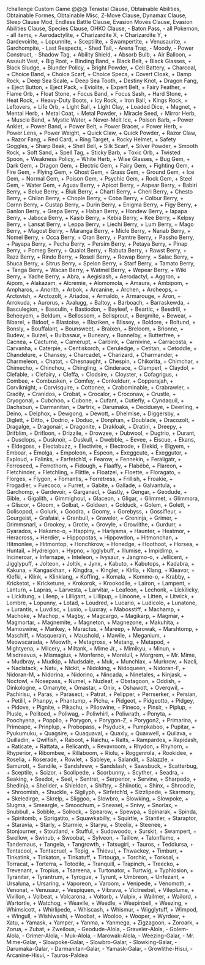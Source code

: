 /challenge Custom Game @@@ Terastal Clause, Obtainable Abilities, Obtainable Formes, Obtainable Misc, Z-Move Clause, Dynamax Clause, Sleep Clause Mod, Endless Battle Clause, Evasion Moves Clause, Evasion Abilities Clause, Species Clause, OHKO Clause, - Baton Pass, - all Pokemon, - all items, + Aerodactylite, + Charizardite X, + Charizardite Y, + Gardevoirite, + Lopunnite, + Sceptilite, + Swampertite, + Venusaurite, + Garchompite, - Last Respects, - Shed Tail, - Arena Trap, - Moody, - Power Construct, - Shadow Tag, + Ability Shield, + Absorb Bulb, + Air Balloon, + Assault Vest, + Big Root, + Binding Band, + Black Belt, + Black Glasses, + Black Sludge, + Blunder Policy, + Bright Powder, + Cell Battery, + Charcoal, + Choice Band, + Choice Scarf, + Choice Specs, + Covert Cloak, + Damp Rock, + Deep Sea Scale, + Deep Sea Tooth, + Destiny Knot, + Dragon Fang, + Eject Button, + Eject Pack, + Eviolite, + Expert Belt, + Fairy Feather, + Flame Orb, + Float Stone, + Focus Band, + Focus Sash, + Hard Stone, + Heat Rock, + Heavy-Duty Boots, + Icy Rock, + Iron Ball, + Kings Rock, + Leftovers, + Life Orb, + Light Ball, + Light Clay, + Loaded Dice, + Magnet, + Mental Herb, + Metal Coat, + Metal Powder, + Miracle Seed, + Mirror Herb, + Muscle Band, + Mystic Water, + Never-Melt Ice, + Poison Barb, + Power Anklet, + Power Band, + Power Belt, + Power Bracer, + Power Herb, + Power Lens, + Power Weight, + Quick Claw, + Quick Powder, + Razor Claw, + Razor Fang, + Red Card, + Ring Target, + Rocky Helmet, + Safety Goggles, + Sharp Beak, + Shell Bell, + Silk Scarf, + Silver Powder, + Smooth Rock, + Soft Sand, + Spell Tag, + Sticky Barb, + Toxic Orb, + Twisted Spoon, + Weakness Policy, + White Herb, + Wise Glasses, + Bug Gem, + Dark Gem, + Dragon Gem, + Electric Gem, + Fairy Gem, + Fighting Gem, + Fire Gem, + Flying Gem, + Ghost Gem, + Grass Gem, + Ground Gem, + Ice Gem, + Normal Gem, + Poison Gem, + Psychic Gem, + Rock Gem, + Steel Gem, + Water Gem, + Aguav Berry, + Apicot Berry, + Aspear Berry, + Babiri Berry, + Belue Berry, + Bluk Berry, + Charti Berry, + Cheri Berry, + Chesto Berry, + Chilan Berry, + Chople Berry, + Coba Berry, + Colbur Berry, + Cornn Berry, + Custap Berry, + Durin Berry, + Enigma Berry, + Figy Berry, + Ganlon Berry, + Grepa Berry, + Haban Berry, + Hondew Berry, + Iapapa Berry, + Jaboca Berry, + Kasib Berry, + Kebia Berry, + Kee Berry, + Kelpsy Berry, + Lansat Berry, + Leppa Berry, + Liechi Berry, + Lum Berry, + Mago Berry, + Magost Berry, + Maranga Berry, + Micle Berry, + Nanab Berry, + Nomel Berry, + Occa Berry, + Oran Berry, + Pamtre Berry, + Passho Berry, + Payapa Berry, + Pecha Berry, + Persim Berry, + Petaya Berry, + Pinap Berry, + Pomeg Berry, + Qualot Berry, + Rabuta Berry, + Rawst Berry, + Razz Berry, + Rindo Berry, + Roseli Berry, + Rowap Berry, + Salac Berry, + Shuca Berry, + Sitrus Berry, + Spelon Berry, + Starf Berry, + Tamato Berry, + Tanga Berry, + Wacan Berry, + Watmel Berry, + Wepear Berry, + Wiki Berry, + Yache Berry, + Abra, + Aegislash, + Aerodactyl, + Aggron, + Aipom, + Alakazam, + Alcremie, + Alomomola, + Amaura, + Ambipom, + Ampharos, + Anorith, + Arbok, + Arcanine, + Archen, + Archeops, + Arctovish, + Arctozolt, + Ariados, + Armaldo, + Armarouge, + Aron, + Arrokuda, + Aurorus, + Avalugg, + Baltoy, + Barboach, + Barraskewda, + Basculegion, + Basculin, + Bastiodon, + Bayleef, + Beartic, + Beedrill, + Beheeyem, + Beldum, + Bellossom, + Bellsprout, + Bergmite, + Bewear, + Bibarel, + Bidoof, + Blastoise, + Blaziken, + Blissey, + Boldore, + Boltund, + Bonsly, + Bouffalant, + Bounsweet, + Braixen, + Breloom, + Brionne, + Budew, + Buizel, + Bulbasaur, + Buneary, + Bunnelby, + Butterfree, + Cacnea, + Cacturne, + Camerupt, + Carbink, + Carnivine, + Carracosta, + Carvanha, + Caterpie, + Centiskorch, + Ceruledge, + Cetitan, + Cetoddle, + Chandelure, + Chansey, + Charcadet, + Charizard, + Charmander, + Charmeleon, + Chatot, + Chesnaught, + Chespin, + Chikorita, + Chimchar, + Chimecho, + Chinchou, + Chingling, + Cinderace, + Clamperl, + Claydol, + Clefable, + Clefairy, + Cleffa, + Clodsire, + Cloyster, + Cofagrigus, + Combee, + Combusken, + Comfey, + Conkeldurr, + Copperajah, + Corviknight, + Corvisquire, + Cottonee, + Crabominable, + Crabrawler, + Cradily, + Cranidos, + Crobat, + Crocalor, + Croconaw, + Crustle, + Cryogonal, + Cubchoo, + Cubone, + Cufant, + Cutiefly, + Cyndaquil, + Dachsbun, + Darmanitan, + Dartrix, + Darumaka, + Decidueye, + Deerling, + Deino, + Delphox, + Dewgong, + Dewott, + Dhelmise, + Diggersby, + Diglett, + Ditto, + Dodrio, + Doduo, + Donphan, + Doublade, + Dracozolt, + Dragalge, + Dragonair, + Dragonite, + Drakloak, + Dratini, + Dreepy, + Drifblim, + Drifloon, + Drizzile, + Drowzee, + Dubwool, + Dugtrio, + Durant, + Dusclops, + Dusknoir, + Duskull, + Dwebble, + Eevee, + Eiscue, + Ekans, + Eldegoss, + Electabuzz, + Electivire, + Electrode, + Elekid, + Elgyem, + Emboar, + Emolga, + Empoleon, + Espeon, + Exeggcute, + Exeggutor, + Exploud, + Falinks, + Farfetch’d, + Fearow, + Fennekin, + Feraligatr, + Ferroseed, + Ferrothorn, + Fidough, + Flaaffy, + Flabébé, + Flareon, + Fletchinder, + Fletchling, + Flittle, + Floatzel, + Floette, + Floragato, + Florges, + Flygon, + Fomantis, + Forretress, + Frillish, + Froakie, + Frogadier, + Fuecoco, + Furret, + Gabite, + Gallade, + Galvantula, + Garchomp, + Gardevoir, + Garganacl, + Gastly, + Gengar, + Geodude, + Gible, + Gigalith, + Gimmighoul, + Glaceon, + Gligar, + Glimmet, + Glimmora, + Gliscor, + Gloom, + Golbat, + Goldeen, + Golduck, + Golem, + Golett, + Golisopod, + Golurk, + Goodra, + Goomy, + Gorebyss, + Gossifleur, + Gourgeist, + Grafaiai, + Granbull, + Graveler, + Greninja, + Grimer, + Grimmsnarl, + Grookey, + Grotle, + Grovyle, + Growlithe, + Gurdurr, + Gyarados, + Hakamo-o, + Happiny, + Hariyama, + Haunter, + Heatmor, + Heracross, + Herdier, + Hippopotas, + Hippowdon, + Hitmonchan, + Hitmonlee, + Hitmontop, + Honchkrow, + Honedge, + Hoothoot, + Horsea, + Huntail, + Hydreigon, + Hypno, + Igglybuff, + Illumise, + Impidimp, + Incineroar, + Infernape, + Inteleon, + Ivysaur, + Jangmo-o, + Jellicent, + Jigglypuff, + Jolteon, + Joltik, + Jynx, + Kabuto, + Kabutops, + Kadabra, + Kakuna, + Kangaskhan, + Kingdra, + Kingler, + Kirlia, + Klang, + Kleavor, + Klefki, + Klink, + Klinklang, + Koffing, + Komala, + Kommo-o, + Krabby, + Kricketot, + Kricketune, + Krokorok, + Krookodile, + Lairon, + Lampent, + Lanturn, + Lapras, + Larvesta, + Larvitar, + Leafeon, + Lechonk, + Lickilicky, + Lickitung, + Lileep, + Lilligant, + Lillipup, + Linoone, + Litten, + Litwick, + Lombre, + Lopunny, + Lotad, + Loudred, + Lucario, + Ludicolo, + Lunatone, + Lurantis, + Luvdisc, + Luxio, + Luxray, + Mabosstiff, + Machamp, + Machoke, + Machop, + Magby, + Magcargo, + Magikarp, + Magmar, + Magmortar, + Magnemite, + Magneton, + Magnezone, + Makuhita, + Mamoswine, + Mankey, + Maractus, + Mareep, + Marowak, + Marshtomp, + Maschiff, + Masquerain, + Maushold, + Mawile, + Meganium, + Meowscarada, + Meowth, + Metagross, + Metang, + Metapod, + Mightyena, + Milcery, + Miltank, + Mime Jr., + Mimikyu, + Minun, + Misdreavus, + Mismagius, + Monferno, + Morelull, + Morgrem, + Mr. Mime, + Mudbray, + Mudkip, + Mudsdale, + Muk, + Munchlax, + Murkrow, + Nacli, + Naclstack, + Natu, + Nickit, + Nidoking, + Nidoqueen, + Nidoran-F, + Nidoran-M, + Nidorina, + Nidorino, + Nincada, + Ninetales, + Ninjask, + Noctowl, + Nosepass, + Numel, + Nuzleaf, + Obstagoon, + Oddish, + Oinkologne, + Omanyte, + Omastar, + Onix, + Oshawott, + Overqwil, + Pachirisu, + Paras, + Parasect, + Patrat, + Pelipper, + Perrserker, + Persian, + Petilil, + Phanpy, + Phantump, + Pichu, + Pidgeot, + Pidgeotto, + Pidgey, + Pidove, + Pignite, + Pikachu, + Piloswine, + Pineco, + Pinsir, + Piplup, + Plusle, + Politoed, + Poliwag, + Poliwhirl, + Poliwrath, + Ponyta, + Poochyena, + Popplio, + Porygon, + Porygon-Z, + Porygon2, + Primarina, + Primeape, + Prinplup, + Probopass, + Psyduck, + Pumpkaboo, + Pupitar, + Pyukumuku, + Quagsire, + Quaquaval, + Quaxly, + Quaxwell, + Quilava, + Quilladin, + Qwilfish, + Raboot, + Raichu, + Ralts, + Rampardos, + Rapidash, + Raticate, + Rattata, + Relicanth, + Revavroom, + Rhydon, + Rhyhorn, + Rhyperior, + Ribombee, + Rillaboom, + Riolu, + Roggenrola, + Rookidee, + Roselia, + Roserade, + Rowlet, + Sableye, + Salandit, + Salazzle, + Samurott, + Sandile, + Sandshrew, + Sandslash, + Sawsbuck, + Scatterbug, + Sceptile, + Scizor, + Scolipede, + Scorbunny, + Scyther, + Seadra, + Seaking, + Seedot, + Seel, + Sentret, + Serperior, + Servine, + Sharpedo, + Shedinja, + Shellder, + Shieldon, + Shiftry, + Shiinotic, + Shinx, + Shroodle, + Shroomish, + Shuckle, + Sigilyph, + Sirfetch’d, + Sizzlipede, + Skarmory, + Skeledirge, + Skrelp, + Sliggoo, + Slowbro, + Slowking, + Slowpoke, + Slugma, + Smeargle, + Smoochum, + Sneasel, + Snivy, + Snorlax, + Snubbull, + Sobble, + Solrock, + Spearow, + Spewpa, + Spinarak, + Spinda, + Spiritomb, + Sprigatito, + Squawkabilly, + Squirtle, + Stantler, + Staraptor, + Staravia, + Starly, + Starmie, + Staryu, + Steelix, + Steenee, + Stonjourner, + Stoutland, + Stufful, + Sudowoodo, + Surskit, + Swampert, + Swellow, + Swinub, + Swoobat, + Sylveon, + Taillow, + Talonflame, + Tandemaus, + Tangela, + Tangrowth, + Tatsugiri, + Tauros, + Teddiursa, + Tentacool, + Tentacruel, + Tepig, + Thievul, + Thwackey, + Timburr, + Tinkatink, + Tinkaton, + Tinkatuff, + Tirtouga, + Torchic, + Torkoal, + Torracat, + Torterra, + Totodile, + Tranquill, + Trapinch, + Treecko, + Trevenant, + Tropius, + Tsareena, + Turtonator, + Turtwig, + Typhlosion, + Tyranitar, + Tyrantrum, + Tyrogue, + Tyrunt, + Umbreon, + Unfezant, + Ursaluna, + Ursaring, + Vaporeon, + Varoom, + Venipede, + Venomoth, + Venonat, + Venusaur, + Vespiquen, + Vibrava, + Victreebel, + Vileplume, + Vivillon, + Volbeat, + Volcarona, + Voltorb, + Vulpix, + Wailmer, + Wailord, + Wartortle, + Watchog, + Weavile, + Weedle, + Weepinbell, + Weezing, + Whimsicott, + Whirlipede, + Whiscash, + Whismur, + Wigglytuff, + Wimpod, + Wingull, + Wishiwashi, + Woobat, + Wooloo, + Wooper, + Wyrdeer, + Xatu, + Yamask, + Yamper, + Yanma, + Yanmega, + Zigzagoon, + Zoroark, + Zorua, + Zubat, + Zweilous,  - Geodude-Alola, - Graveler-Alola, - Golem-Alola, - Grimer-Alola, - Muk-Alola, - Marowak-Alola, - Weezing-Galar, - Mr. Mime-Galar, - Slowpoke-Galar, - Slowbro-Galar, - Slowking-Galar, - Darumaka-Galar, - Darmanitan-Galar, - Yamask-Galar, - Growlithe-Hisui, - Arcanine-Hisui, - Tauros-Paldea